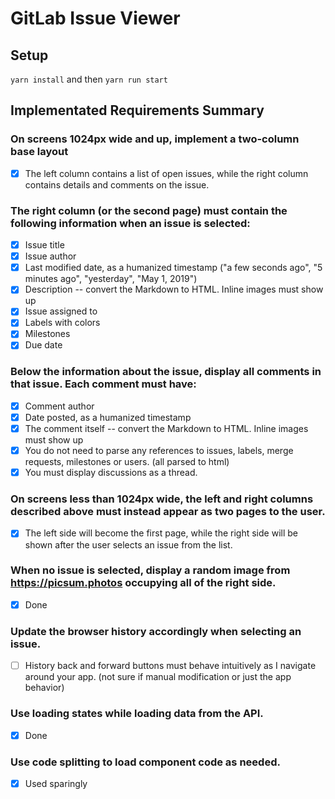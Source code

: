 # GitLab Issue Viewer

## Setup

`yarn install` and then `yarn run start`

## Implementated Requirements Summary

### On screens 1024px wide and up, implement a two-column base layout

- [x] The left column contains a list of open issues, while the right column contains details and comments on the issue.

### The right column (or the second page) must contain the following information when an issue is selected:

- [x] Issue title
- [x] Issue author
- [x] Last modified date, as a humanized timestamp ("a few seconds ago", "5 minutes ago", "yesterday", "May 1, 2019")
- [x] Description -- convert the Markdown to HTML. Inline images must show up
- [x] Issue assigned to
- [x] Labels with colors
- [x] Milestones
- [x] Due date

### Below the information about the issue, display all comments in that issue. Each comment must have:

- [x] Comment author
- [x] Date posted, as a humanized timestamp
- [x] The comment itself -- convert the Markdown to HTML. Inline images must show up
- [x] You do not need to parse any references to issues, labels, merge requests, milestones or users. (all parsed to html)
- [x] You must display discussions as a thread.

### On screens less than 1024px wide, the left and right columns described above must instead appear as two pages to the user.

- [x] The left side will become the first page, while the right side will be shown after the user selects an issue from the list.

### When no issue is selected, display a random image from https://picsum.photos occupying all of the right side.

- [x] Done

### Update the browser history accordingly when selecting an issue.

- [ ] History back and forward buttons must behave intuitively as I navigate around your app. (not sure if manual modification or just the app behavior)

### Use loading states while loading data from the API.

- [x] Done

### Use code splitting to load component code as needed.

- [x] Used sparingly
